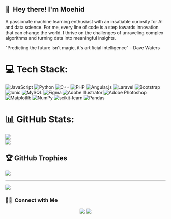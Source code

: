 ## 👋 &nbsp;Hey there! I'm Moehid

A passionate machine learning enthusiast with an insatiable curiosity for AI and data science. For me, every line of code is a step towards innovation that can change the world. I thrive on the challenges of unraveling complex algorithms and turning data into meaningful insights.

"Predicting the future isn't magic, it's artificial intelligence" - Dave Waters 

# 💻 Tech Stack:
![JavaScript](https://img.shields.io/badge/javascript-%23323330.svg?style=plastic&logo=javascript&logoColor=%23F7DF1E) ![Python](https://img.shields.io/badge/python-3670A0?style=plastic&logo=python&logoColor=ffdd54) ![C++](https://img.shields.io/badge/c++-%2300599C.svg?style=plastic&logo=c%2B%2B&logoColor=white) ![PHP](https://img.shields.io/badge/php-%23777BB4.svg?style=plastic&logo=php&logoColor=white) ![Angular.js](https://img.shields.io/badge/angular.js-%23E23237.svg?style=plastic&logo=angularjs&logoColor=white) ![Laravel](https://img.shields.io/badge/laravel-%23FF2D20.svg?style=plastic&logo=laravel&logoColor=white) ![Bootstrap](https://img.shields.io/badge/bootstrap-%238511FA.svg?style=plastic&logo=bootstrap&logoColor=white) ![Ionic](https://img.shields.io/badge/Ionic-%233880FF.svg?style=plastic&logo=Ionic&logoColor=white) ![MySQL](https://img.shields.io/badge/mysql-4479A1.svg?style=plastic&logo=mysql&logoColor=white) ![Figma](https://img.shields.io/badge/figma-%23F24E1E.svg?style=plastic&logo=figma&logoColor=white) ![Adobe Illustrator](https://img.shields.io/badge/adobe%20illustrator-%23FF9A00.svg?style=plastic&logo=adobe%20illustrator&logoColor=white) ![Adobe Photoshop](https://img.shields.io/badge/adobe%20photoshop-%2331A8FF.svg?style=plastic&logo=adobe%20photoshop&logoColor=white) ![Matplotlib](https://img.shields.io/badge/Matplotlib-%23ffffff.svg?style=plastic&logo=Matplotlib&logoColor=black) ![NumPy](https://img.shields.io/badge/numpy-%23013243.svg?style=plastic&logo=numpy&logoColor=white) ![scikit-learn](https://img.shields.io/badge/scikit--learn-%23F7931E.svg?style=plastic&logo=scikit-learn&logoColor=white) ![Pandas](https://img.shields.io/badge/pandas-%23150458.svg?style=plastic&logo=pandas&logoColor=white)
# 📊 GitHub Stats:
![](https://github-readme-stats.vercel.app/api?username=Moehid23&theme=tokyonight&hide_border=false&include_all_commits=false&count_private=false)<br/>
![](https://github-readme-stats.vercel.app/api/top-langs/?username=Moehid23&theme=tokyonight&hide_border=false&include_all_commits=false&count_private=false&layout=compact)


## 🏆 GitHub Trophies
![](https://github-profile-trophy.vercel.app/?username=Moehid23&theme=shadow_blue&no-frame=false&no-bg=false&margin-w=4)

---
[![](https://visitcount.itsvg.in/api?id=Moehid23&icon=5&color=12)](https://visitcount.itsvg.in)

### 🤝🏻 &nbsp;Connect with Me
<p align="center">
<a href="https://www.instagram.com/abdullmoehid_/"><img src="https://img.shields.io/badge/@abdullmoehid_-E2306C?style=for-the-badge&logo=instagram&logoColor=white"/></a>
<a href="mailto:muthadoabdul23@gmail.com"><img src="https://img.shields.io/badge/muthadoadbul23@gmail.com-FD1D1D?style=for-the-badge&logo=gmail&logoColor=white"/></a>
</p>

<!-- Proudly created with GPRM ( https://gprm.itsvg.in ) -->